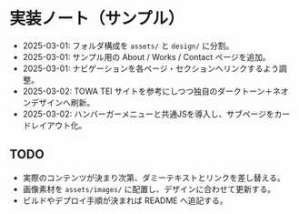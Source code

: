 # 実装ノート（サンプル）

- 2025-03-01: フォルダ構成を `assets/` と `design/` に分割。
- 2025-03-01: サンプル用の About / Works / Contact ページを追加。
- 2025-03-01: ナビゲーションを各ページ・セクションへリンクするよう調整。
- 2025-03-02: TOWA TEI サイトを参考にしつつ独自のダークトーン＋ネオンデザインへ刷新。
- 2025-03-02: ハンバーガーメニューと共通JSを導入し、サブページをカードレイアウト化。

## TODO
- 実際のコンテンツが決まり次第、ダミーテキストとリンクを差し替える。
- 画像素材を `assets/images/` に配置し、デザインに合わせて更新する。
- ビルドやデプロイ手順が決まれば README へ追記する。
